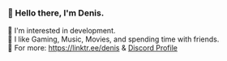 ### 👋 Hello there, I'm Denis.

🎯 I'm interested in development.                                                                                                                         
🔷 I like Gaming, Music, Movies, and spending time with friends.                                                                                                         
🔗 For more: https://linktr.ee/denis & [Discord Profile](https://discord.com/users/385117340028764165)


<!--
**DenisMashov/DenisMashov** is a ✨ _special_ ✨ repository because its `README.md` (this file) appears on your GitHub profile.

Here are some ideas to get you started:

-->
 
